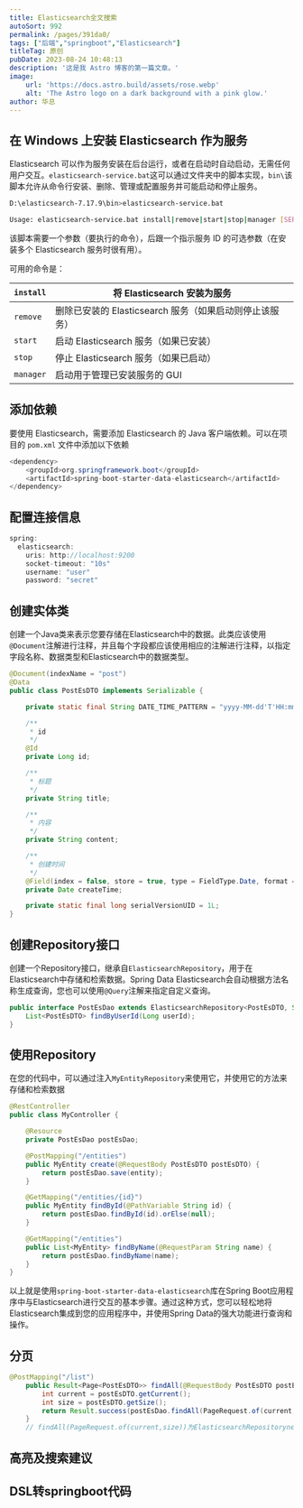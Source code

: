 ```yaml
---
title: Elasticsearch全文搜索
autoSort: 992
permalink: /pages/391da0/
tags: ["后端","springboot","Elasticsearch"]
titleTag: 原创
pubDate: 2023-08-24 10:48:13
description: '这是我 Astro 博客的第一篇文章。'
image:
    url: 'https://docs.astro.build/assets/rose.webp'
    alt: 'The Astro logo on a dark background with a pink glow.'
author: 华总
---
```


## 在 Windows 上安装 Elasticsearch 作为服务

Elasticsearch 可以作为服务安装在后台运行，或者在启动时自动启动，无需任何用户交互。`elasticsearch-service.bat`这可以通过文件夹中的脚本实现，`bin\`该脚本允许从命令行安装、删除、管理或配置服务并可能启动和停止服务。

```bash
D:\elasticsearch-7.17.9\bin>elasticsearch-service.bat

Usage: elasticsearch-service.bat install|remove|start|stop|manager [SERVICE_ID]
```

该脚本需要一个参数（要执行的命令），后跟一个指示服务 ID 的可选参数（在安装多个 Elasticsearch 服务时很有用）。

可用的命令是：

| `install` | 将 Elasticsearch 安装为服务                             |
| --------- | ------------------------------------------------------- |
| `remove`  | 删除已安装的 Elasticsearch 服务（如果启动则停止该服务） |
| `start`   | 启动 Elasticsearch 服务（如果已安装）                   |
| `stop`    | 停止 Elasticsearch 服务（如果已启动）                   |
| `manager` | 启动用于管理已安装服务的 GUI                            |



## 添加依赖

要使用 Elasticsearch，需要添加 Elasticsearch 的 Java 客户端依赖。可以在项目的 `pom.xml` 文件中添加以下依赖

```java
<dependency>
    <groupId>org.springframework.boot</groupId>
    <artifactId>spring-boot-starter-data-elasticsearch</artifactId>
</dependency>
```

## 配置连接信息

```java
spring:
  elasticsearch:
    uris: http://localhost:9200
    socket-timeout: "10s"
    username: "user"
    password: "secret"
```



## 创建实体类

创建一个Java类来表示您要存储在Elasticsearch中的数据。此类应该使用`@Document`注解进行注释，并且每个字段都应该使用相应的注解进行注释，以指定字段名称、数据类型和Elasticsearch中的数据类型。

```java
@Document(indexName = "post")
@Data
public class PostEsDTO implements Serializable {

    private static final String DATE_TIME_PATTERN = "yyyy-MM-dd'T'HH:mm:ss.SSS'Z'";

    /**
     * id
     */
    @Id
    private Long id;

    /**
     * 标题
     */
    private String title;

    /**
     * 内容
     */
    private String content;

    /**
     * 创建时间
     */
    @Field(index = false, store = true, type = FieldType.Date, format = {}, pattern = DATE_TIME_PATTERN)
    private Date createTime;

    private static final long serialVersionUID = 1L;
}

```

## 创建Repository接口

创建一个Repository接口，继承自`ElasticsearchRepository`，用于在Elasticsearch中存储和检索数据。Spring Data Elasticsearch会自动根据方法名称生成查询，您也可以使用`@Query`注解来指定自定义查询。

```java
public interface PostEsDao extends ElasticsearchRepository<PostEsDTO, String> {
    List<PostEsDTO> findByUserId(Long userId);
}
```

## 使用Repository

在您的代码中，可以通过注入`MyEntityRepository`来使用它，并使用它的方法来存储和检索数据

```java
@RestController
public class MyController {

    @Resource
    private PostEsDao postEsDao;

    @PostMapping("/entities")
    public MyEntity create(@RequestBody PostEsDTO postEsDTO) {
        return postEsDao.save(entity);
    }

    @GetMapping("/entities/{id}")
    public MyEntity findById(@PathVariable String id) {
        return postEsDao.findById(id).orElse(null);
    }

    @GetMapping("/entities")
    public List<MyEntity> findByName(@RequestParam String name) {
        return postEsDao.findByName(name);
    }
}

```

以上就是使用`spring-boot-starter-data-elasticsearch`库在Spring Boot应用程序中与Elasticsearch进行交互的基本步骤。通过这种方式，您可以轻松地将Elasticsearch集成到您的应用程序中，并使用Spring Data的强大功能进行查询和操作。

## 分页

```java
@PostMapping("/list")
    public Result<Page<PostEsDTO>> findAll(@RequestBody PostEsDTO postEsDTO) {
        int current = postEsDTO.getCurrent();
        int size = postEsDTO.getSize();
        return Result.success(postEsDao.findAll(PageRequest.of(current,size))); 
    }
    // findAll(PageRequest.of(current,size))为ElasticsearchRepositorynei'zhi
```

## 高亮及搜索建议

## DSL转springboot代码





